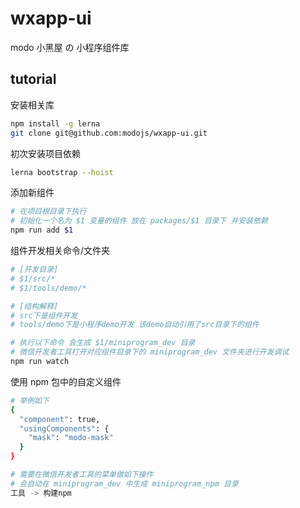 # wxapp-ui

modo 小黑屋 の 小程序组件库

## tutorial

安装相关库

```bash
npm install -g lerna
git clone git@github.com:modojs/wxapp-ui.git
```

初次安装项目依赖

```bash
lerna bootstrap --hoist
```

添加新组件

```bash
# 在项目根目录下执行
# 初始化一个名为 $1 变量的组件 放在 packages/$1 目录下 并安装依赖
npm run add $1
```

组件开发相关命令/文件夹

```bash
# [开发目录]
# $1/src/*
# $1/tools/demo/*

# [结构解释]
# src下是组件开发
# tools/demo下是小程序demo开发 该demo自动引用了src目录下的组件

# 执行以下命令 会生成 $1/miniprogram_dev 目录
# 微信开发者工具打开对应组件目录下的 miniprogram_dev 文件夹进行开发调试
npm run watch
```

使用 npm 包中的自定义组件

```bash
# 举例如下
{
  "component": true,
  "usingComponents": {
    "mask": "modo-mask"
  }
}

# 需要在微信开发者工具的菜单做如下操作
# 会自动在 miniprogram_dev 中生成 miniprogram_npm 目录
工具 -> 构建npm
```
